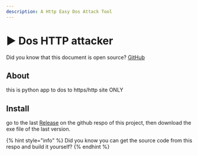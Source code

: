 ```yaml
---
description: A Http Easy Dos Attack Tool
---
```


# ▶ Dos HTTP attacker

Did you know that this document is open source? [GitHub](https://github.com/Ghalbeyou/ghalbeyou-docs)

## About

this is python app to dos to https/http site ONLY

## Install

go to the last [Release](https://github.com/Ghalbeyou/Http-Dos-Attack-Tool/releases) on the github respo of this project, then download the exe file of the last version.

{% hint style="info" %}
Did you know you can get the source code from this respo and build it yourself?
{% endhint %}
